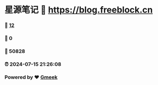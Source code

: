 # 星源笔记 :link: https://blog.freeblock.cn 
### :page_facing_up: [12](https://blog.freeblock.cn/tag.html) 
### :speech_balloon: 0 
### :hibiscus: 50828 
### :alarm_clock: 2024-07-15 21:26:08 
### Powered by :heart: [Gmeek](https://github.com/Meekdai/Gmeek)

